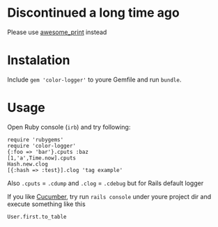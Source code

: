 Discontinued a long time ago
============================
Please use [awesome_print](https://github.com/awesome-print/awesome_print) instead


Instalation
===========
Include `gem 'color-logger'` to youre Gemfile and run `bundle`.

Usage
=====
Open Ruby console (`irb`) and try following:

    require 'rubygems'
    require 'color-logger'
    {:foo => 'bar'}.cputs :baz
    [1,'a',Time.now].cputs
    Hash.new.clog
    [{:hash => :test}].clog 'tag example'

Also `.cputs` = `.cdump` and `.clog` = `.cdebug` but for Rails default logger

If you like [Cucumber](http://cukes.info/), try run `rails console` under youre project dir and execute something like this

    User.first.to_table
